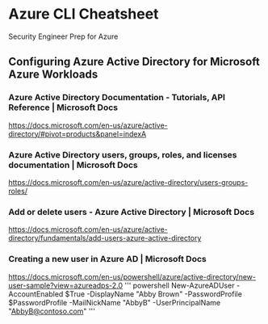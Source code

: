 # Azure CLI Cheatsheet
Security Engineer Prep for Azure 
## Configuring Azure Active Directory for Microsoft Azure Workloads

### Azure Active Directory Documentation - Tutorials, API Reference | Microsoft Docs
https://docs.microsoft.com/en-us/azure/active-directory/#pivot=products&panel=indexA

### Azure Active Directory users, groups, roles, and licenses documentation | Microsoft Docs
https://docs.microsoft.com/en-us/azure/active-directory/users-groups-roles/

### Add or delete users - Azure Active Directory | Microsoft Docs
https://docs.microsoft.com/en-us/azure/active-directory/fundamentals/add-users-azure-active-directory

### Creating a new user in Azure AD | Microsoft Docs
https://docs.microsoft.com/en-us/powershell/azure/active-directory/new-user-sample?view=azureadps-2.0
'''
powershell New-AzureADUser -AccountEnabled $True -DisplayName "Abby Brown" -PasswordProfile $PasswordProfile -MailNickName "AbbyB" -UserPrincipalName "AbbyB@contoso.com"
'''